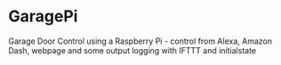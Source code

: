 # GaragePi
Garage Door Control using a Raspberry Pi - control from Alexa, Amazon Dash, webpage and some output logging with IFTTT and initialstate
